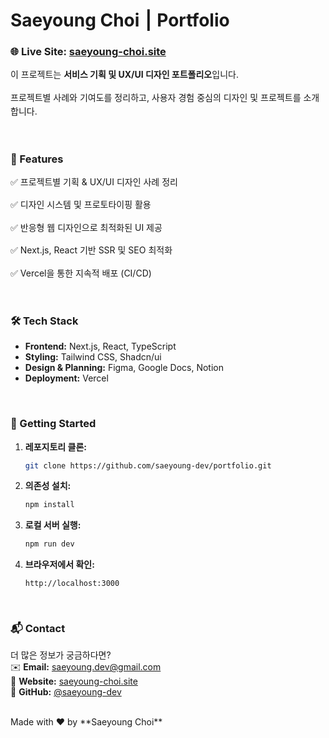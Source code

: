 # Saeyoung Choi ⎮ Portfolio

### 🌐 Live Site: [saeyoung-choi.site](https://saeyoung-choi.site)

<p style="line-height: 1.6;">이 프로젝트는 <b>서비스 기획 및 UX/UI 디자인 포트폴리오</b>입니다.</p>
<p style="line-height: 1.6;">프로젝트별 사례와 기여도를 정리하고, 사용자 경험 중심의 디자인 및 프로젝트를 소개합니다.</p>

<br/>

### 📌 Features
<p style="line-height: 1.6; font-style:semibold">✅ 프로젝트별 기획 & UX/UI 디자인 사례 정리</p>
<p style="line-height: 1.6; font-style:semibold">✅ 디자인 시스템 및 프로토타이핑 활용</p>
<p style="line-height: 1.6; font-style:semibold">✅ 반응형 웹 디자인으로 최적화된 UI 제공</p>
<p style="line-height: 1.6; font-style:semibold">✅ Next.js, React 기반 SSR 및 SEO 최적화</p>
<p style="line-height: 1.6; font-style:semibold">✅ Vercel을 통한 지속적 배포 (CI/CD)  </p>

<br/>

### 🛠 Tech Stack  
- **Frontend:** Next.js, React, TypeScript  
- **Styling:** Tailwind CSS, Shadcn/ui
- **Design & Planning:** Figma, Google Docs, Notion  
- **Deployment:** Vercel  

<br/>

### 🚀 Getting Started  

1. **레포지토리 클론:**  
   ```sh
   git clone https://github.com/saeyoung-dev/portfolio.git
   ```
2. **의존성 설치:**  
   ```sh
   npm install
   ```
3. **로컬 서버 실행:**  
   ```sh
   npm run dev
   ```
4. **브라우저에서 확인:**  
   ```
   http://localhost:3000
   ```

<br/>

### 📬 Contact  
더 많은 정보가 궁금하다면?  
✉️ **Email:** saeyoung.dev@gmail.com  
📌 **Website:** [saeyoung-choi.site](https://saeyoung-choi.site)  
👾 **GitHub:** [@saeyoung-dev](https://github.com/saeyoung-dev)  

<br/>
Made with ❤️ by **Saeyoung Choi**
